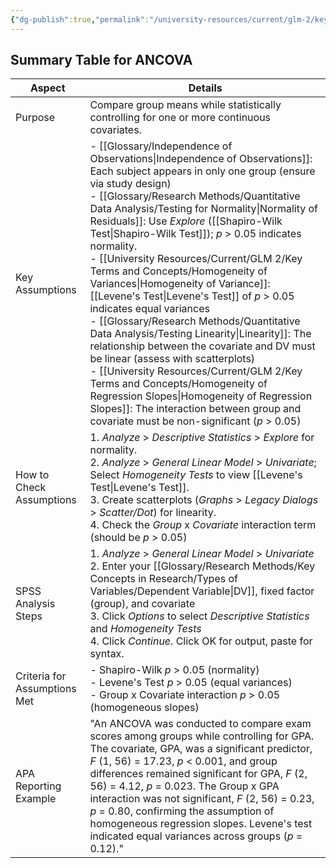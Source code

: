 ```yaml
---
{"dg-publish":true,"permalink":"/university-resources/current/glm-2/key-terms-and-concepts/analysis-of-covariance-ancova/"}
---
```


## Summary Table for ANCOVA

| Aspect                       | Details                                                                                                                                                                                                                                                                                                                                                                                                                                                                                                                                                                                                                |
| ---------------------------- | ---------------------------------------------------------------------------------------------------------------------------------------------------------------------------------------------------------------------------------------------------------------------------------------------------------------------------------------------------------------------------------------------------------------------------------------------------------------------------------------------------------------------------------------------------------------------------------------------------------------------- |
| Purpose                      | Compare group means while statistically controlling for one or more continuous covariates.                                                                                                                                                                                                                                                                                                                                                                                                                                                                                                                             |
| Key Assumptions              | -  [[Glossary/Independence of Observations\|Independence of Observations]]: Each subject appears in only one group (ensure via study design)<br>- [[Glossary/Research Methods/Quantitative Data Analysis/Testing for Normality\|Normality of Residuals]]: Use *Explore* ([[Shapiro-Wilk Test\|Shapiro-Wilk Test]]); *p* > 0.05 indicates normality. <br>- [[University Resources/Current/GLM 2/Key Terms and Concepts/Homogeneity of Variances\|Homogeneity of Variance]]: [[Levene's Test\|Levene's Test]] of *p* > 0.05 indicates equal variances<br>- [[Glossary/Research Methods/Quantitative Data Analysis/Testing Linearity\|Linearity]]: The relationship between the covariate and DV must be linear (assess with scatterplots)<br>- [[University Resources/Current/GLM 2/Key Terms and Concepts/Homogeneity of Regression Slopes\|Homogeneity of Regression Slopes]]: The interaction between group and covariate must be non-significant (*p* > 0.05) |
| How to Check Assumptions     | 1. *Analyze* > *Descriptive Statistics* > *Explore* for normality.<br>2. *Analyze* > *General Linear Model* > *Univariate*; Select *Homogeneity Tests* to view [[Levene's Test\|Levene's Test]]. <br>3. Create scatterplots (*Graphs* > *Legacy Dialogs* > *Scatter/Dot*) for linearity. <br>4. Check the *Group* x *Covariate* interaction term (should be *p* > 0.05)                                                                                                                                                                                                                                                               |
| SPSS Analysis Steps          | 1. *Analyze* > *General Linear Model* > *Univariate*<br>2. Enter your [[Glossary/Research Methods/Key Concepts in Research/Types of Variables/Dependent Variable\|DV]], fixed factor (group), and covariate<br>3. Click *Options* to select *Descriptive Statistics* and *Homogeneity Tests*<br>4. Click *Continue*. Click OK for output, paste for syntax.                                                                                                                                                                                                                                                                                                                                  |
| Criteria for Assumptions Met | - Shapiro-Wilk *p* > 0.05 (normality)<br>- Levene's Test *p* > 0.05 (equal variances)<br>- Group x Covariate interaction *p* > 0.05 (homogeneous slopes)                                                                                                                                                                                                                                                                                                                                                                                                                                                               |
| APA Reporting Example        | "An ANCOVA was conducted to compare exam scores among groups while controlling for GPA. The covariate, GPA, was a significant predictor, *F* (1, 56) = 17.23, *p* < 0.001, and group differences remained significant for GPA, *F* (2, 56) = 4.12, *p* = 0.023. The Group x GPA interaction was not significant, *F* (2, 56) = 0.23, *p* = 0.80, confirming the assumption of homogeneous regression slopes. Levene's test indicated equal variances across groups (*p* = 0.12)."                                                                                                                                      |

